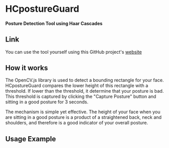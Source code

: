 # HCpostureGuard

#### **Posture Detection Tool using Haar Cascades**

## Link

You can use the tool yourself using this GitHub project's [website](https://timliang4.github.io/HCpostureGuard/)

## How it works

The OpenCV.js library is used to detect a bounding rectangle for your face. HCpostureGuard compares the lower height of this rectangle with a threshold. If lower than the threshold, it determine that your posture is bad. This threshold is captured by clicking the "Capture Posture" button and sitting in a good posture for 3 seconds.

The mechanism is simple yet effective. The height of your face when you are sitting in a good posture is a product of a straightened back, neck and shoulders, and therefore is a good indicator of your overall posture. 

## Usage Example
